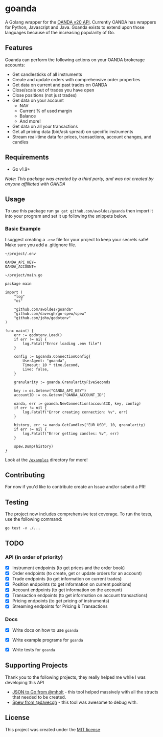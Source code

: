 # goanda
A Golang wrapper for the [OANDA v20 API](http://developer.oanda.com/rest-live-v20/introduction/). Currently OANDA has wrappers for Python, Javascript and Java. Goanda exists to extend upon those languages because of the increasing popularity of Go.

## Features
Goanda can perform the following actions on your OANDA brokerage accounts:

- Get candlesticks of all instruments
- Create and update orders with comprehensive order properties
- Get data on current and past trades on OANDA
- Close/scale out of trades you have open
- Close positions (not just trades)
- Get data on your account
  - NAV
  - Current % of used margin
  - Balance
  - And more!
- Get data on all your transactions
- Get all pricing data (bid/ask spread) on specific instruments
- Stream real-time data for prices, transactions, account changes, and candles

## Requirements
- Go v1.9+

_Note: This package was created by a third party, and was not created by anyone affiliated with OANDA_

## Usage
To use this package run `go get github.com/awoldes/goanda` then import it into your program and set it up following the snippets below.

### Basic Example
I suggest creating a `.env` file for your project to keep your secrets safe! Make sure you add a .gitignore file.

`~/project/.env`

```
OANDA_API_KEY=
OANDA_ACCOUNT=
```

`~/project/main.go`

```
package main

import (
	"log"
	"os"

	"github.com/awoldes/goanda"
	"github.com/davecgh/go-spew/spew"
	"github.com/joho/godotenv"
)

func main() {
	err := godotenv.Load()
	if err != nil {
		log.Fatal("Error loading .env file")
	}

	config := &goanda.ConnectionConfig{
		UserAgent: "goanda",
		Timeout: 10 * time.Second,
		Live: false,
	}

	granularity := goanda.GranularityFiveSeconds

	key := os.Getenv("OANDA_API_KEY")
	accountID := os.Getenv("OANDA_ACCOUNT_ID")

	oanda, err := goanda.NewConnection(accountID, key, config)
	if err != nil {
		log.Fatalf("Error creating connection: %v", err)
	}

	history, err := oanda.GetCandles("EUR_USD", 10, granularity)
	if err != nil {
		log.Fatalf("Error getting candles: %v", err)
	}

	spew.Dump(history)
}

```

Look at the [`/examples`](https://github.com/AwolDes/goanda/tree/master/examples) directory for more!

## Contributing
For now if you'd like to contribute create an Issue and/or submit a PR!

## Testing
The project now includes comprehensive test coverage. To run the tests, use the following command:

```
go test -v ./...
```

## TODO
### **API** (in order of priority)
- [x] Instrument endpoints (to get prices and the order book)
- [x] Order endpoints (to create, get or update orders for an account)
- [x] Trade endpoints (to get information on current trades) 
- [x] Position endpoints (to get information on current positions)
- [x] Account endpoints (to get information on the account)
- [x] Transaction endpoints (to get information on account transactions)
- [x] Pricing endpoints (to get pricing of instruments)
- [x] Streaming endpoints for Pricing & Transactions

### **Docs**
- [x] Write docs on how to use `goanda`
- [x] Write example programs for `goanda`
- [x] Write tests for `goanda`


## Supporting Projects
Thank you to the following projects, they really helped me while I was developing this API

- [JSON to Go from @mholt](https://mholt.github.io/json-to-go/) - this tool helped massively with all the structs that needed to be created.
- [Spew from @davecgh](https://github.com/davecgh/go-spew) - this tool was awesome to debug with.

## License

This project was created under the [MIT license](https://choosealicense.com/licenses/mit/)
